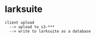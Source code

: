 # larksuite

```plain
client upload
  --> upload to s3-***
  --> write to larksuite as a database
```
